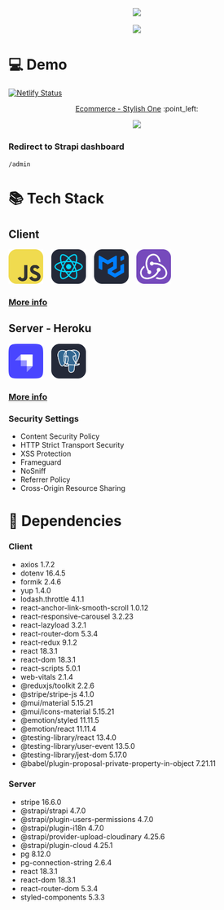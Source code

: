 <!-- Created by, animated text -->
<p align="center">
  <img src="https://readme-typing-svg.demolab.com?font=Noto+Sans&weight=600&size=32&duration=3300&pause=4800&color=79C0FF&center=true&vCenter=true&random=false&width=435&lines=%F0%9F%91%8B%2C+Created+by+%40OulehlaJan" />
</p>
<p align="center">
  <img src="https://readme-typing-svg.demolab.com?font=noto&weight=600&size=22&duration=4000&pause=4350&color=FFA657&center=true&vCenter=true&random=false&width=910&lines=a+self-taught+passionate+Web+developer+from+Czechia" />
</p>

# :computer: Demo
[![Netlify Status](https://api.netlify.com/api/v1/badges/40c70173-088f-4486-af47-f2d5fb0a00f0/deploy-status)](https://app.netlify.com/sites/stylish-one/deploys) <br />

<!-- Demo Link -->
<p align="center">
  <a href="https://stylish-one.netlify.app">Ecommerce - Stylish One</a> :point_left: <br />
</p>

<!-- GIF -->
<p align="center">
  <img src="assets/StylishOne.gif" />
</p>

### Redirect to Strapi dashboard
```bash
/admin
```

# :books: Tech Stack 

## Client

<img src="./assets/JavaScript.svg" width="68"> &nbsp;&nbsp; <img src="./assets/React-Dark.svg" width="68"> &nbsp;&nbsp; <img src="./assets/MaterialUI-Dark.svg" width="68"> &nbsp;&nbsp; <img src="./assets/Redux.svg" width="68">
### <a href="https://github.com/OulehlaJan/ecommerce-fullstack/tree/master/client">More info</a>

## Server - Heroku

<img src="./assets/Strapi-Monogram-Dark.svg" width="68"> &nbsp;&nbsp; <img src="./assets/PostgreSQL-Dark.svg" width="68">
### <a href="https://github.com/OulehlaJan/ecommerce-fullstack/tree/master/server">More info</a>

### Security Settings

+ Content Security Policy
+ HTTP Strict Transport Security
+ XSS Protection
+ Frameguard
+ NoSniff
+ Referrer Policy
+ Cross-Origin Resource Sharing

# &#129513; Dependencies

### Client

+ axios 1.7.2
+ dotenv 16.4.5
+ formik 2.4.6
+ yup 1.4.0
+ lodash.throttle 4.1.1
+ react-anchor-link-smooth-scroll 1.0.12
+ react-responsive-carousel 3.2.23
+ react-lazyload 3.2.1
+ react-router-dom 5.3.4
+ react-redux 9.1.2
+ react 18.3.1
+ react-dom 18.3.1
+ react-scripts 5.0.1
+ web-vitals 2.1.4
+ @reduxjs/toolkit 2.2.6
+ @stripe/stripe-js 4.1.0
+ @mui/material 5.15.21
+ @mui/icons-material 5.15.21
+ @emotion/styled 11.11.5
+ @emotion/react 11.11.4
+ @testing-library/react 13.4.0
+ @testing-library/user-event 13.5.0
+ @testing-library/jest-dom 5.17.0
+ @babel/plugin-proposal-private-property-in-object 7.21.11

### Server

+ stripe 16.6.0
+ @strapi/strapi 4.7.0
+ @strapi/plugin-users-permissions 4.7.0
+ @strapi/plugin-i18n 4.7.0
+ @strapi/provider-upload-cloudinary 4.25.6
+ @strapi/plugin-cloud 4.25.1
+ pg 8.12.0
+ pg-connection-string 2.6.4
+ react 18.3.1
+ react-dom 18.3.1
+ react-router-dom 5.3.4
+ styled-components 5.3.3
